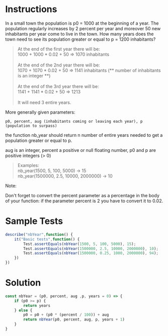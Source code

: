 # **Instructions**

In a small town the population is p0 = 1000 at the beginning of a year. The population regularly increases by 2 percent per year and moreover 50 new inhabitants per year come to live in the town. How many years does the town need to see its population greater or equal to p = 1200 inhabitants?

>At the end of the first year there will be: <br>
1000 + 1000 * 0.02 + 50 => 1070 inhabitants
<br><br>
At the end of the 2nd year there will be: <br>
1070 + 1070 * 0.02 + 50 => 1141 inhabitants (** number of inhabitants is an integer **)
<br><br>
At the end of the 3rd year there will be:<br>
1141 + 1141 * 0.02 + 50 => 1213
<br><br>
It will need 3 entire years.

More generally given parameters:

``p0, percent, aug (inhabitants coming or leaving each year), p (population to surpass)``

the function nb_year should return n number of entire years needed to get a population greater or equal to p.

aug is an integer, percent a positive or null floating number, p0 and p are positive integers (> 0)

>Examples:<br>
nb_year(1500, 5, 100, 5000) -> 15<br>
nb_year(1500000, 2.5, 10000, 2000000) -> 10

Note:

Don't forget to convert the percent parameter as a percentage in the body of your function: if the parameter percent is 2 you have to convert it to 0.02.

# **Sample Tests**

```js
describe("nbYear",function() {
    it("Basic tests",function() {    
        Test.assertEquals(nbYear(1500, 5, 100, 5000), 15);
        Test.assertEquals(nbYear(1500000, 2.5, 10000, 2000000), 10);
        Test.assertEquals(nbYear(1500000, 0.25, 1000, 2000000), 94);
    })
})
```

# **Solution**

```js
const nbYear = (p0, percent, aug ,p, years = 0) => {
    if (p0 >= p) {
        return years
    } else {
        p0 = p0 + (p0 * (percent / 100)) + aug
        return nbYear(p0, percent, aug, p, years + 1)
    }
}
```